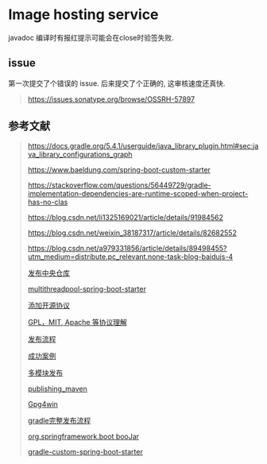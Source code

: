 # Image hosting service

javadoc 编译时有报红提示可能会在close时验签失败.

## issue
第一次提交了个错误的 issue. 后来提交了个正确的, 这审核速度还真快.

> https://issues.sonatype.org/browse/OSSRH-57897

## 参考文献

> https://docs.gradle.org/5.4.1/userguide/java_library_plugin.html#sec:java_library_configurations_graph
>
> https://www.baeldung.com/spring-boot-custom-starter
>
> https://stackoverflow.com/questions/56449729/gradle-implementation-dependencies-are-runtime-scoped-when-project-has-no-clas
> 
> https://blog.csdn.net/li1325169021/article/details/91984562
> 
> https://blog.csdn.net/weixin_38187317/article/details/82682552
> 
> https://blog.csdn.net/a979331856/article/details/89498455?utm_medium=distribute.pc_relevant.none-task-blog-baidujs-4
>
> [发布中央仓库](https://blog.csdn.net/sd09044901guic/article/details/97905322)
>
> [multithreadpool-spring-boot-starter](https://github.com/xiaoxuetu/multithreadpool-spring-boot-starter)
>
> [添加开源协议](https://www.jianshu.com/p/c0db18d766d6)
>
> [GPL，MIT, Apache 等协议理解](https://blog.csdn.net/jiangjiang_jian/article/details/80631394)
>
> [发布流程](http://flygopher.top/post/gradle-publish-jar-into-maven-central/)
>
> [成功案例](https://issues.sonatype.org/browse/OSSRH-55962)
>
> [多模块发布](https://blog.51cto.com/zero01/2174459)
>
> [publishing_maven](https://docs.gradle.org/current/userguide/publishing_maven.html)
>
> [Gpg4win](https://www.gpg4win.org/get-gpg4win.html)
>
> [gradle完整发布流程](https://www.javatt.com/p/82043)
>
> [org.springframework.boot booJar](https://stackoverflow.com/questions/61500897/gradle-springboot-mavenpublish-publication-only-contains-dependencies-and-or)
>
> [gradle-custom-spring-boot-starter](https://github.com/Tetragramato/gradle-custom-spring-boot-starter)